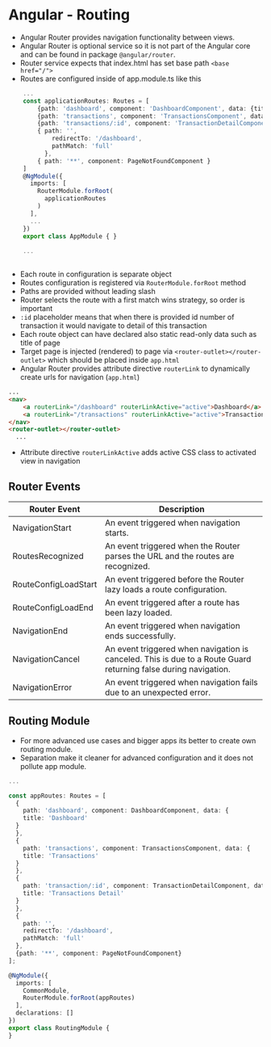 # Angular - Routing
* Angular Router provides navigation functionality between views.
* Angular Router is optional service so it is not part of the Angular core and can be found in package `@angular/router`.
* Router service expects that index.html has set base path ```<base href="/">```
* Routes are configured inside of app.module.ts like this
```typescript
    ...
    const applicationRoutes: Routes = [
        {path: 'dashboard', component: 'DashboardComponent', data: {title: 'Dashboard'}},
        {path: 'transactions', component: 'TransactionsComponent', data : {title: 'Transactions'}},
        {path: 'transactions/:id', component: 'TransactionDetailComponent', data : {title: 'Transaction Detail'}},
        { path: '',
            redirectTo: '/dashboard',
            pathMatch: 'full'
          },
        { path: '**', component: PageNotFoundComponent }
    ]
    @NgModule({
      imports: [
        RouterModule.forRoot(
          applicationRoutes
        )
      ],
      ...
    })
    export class AppModule { }
    
    ...
   
```
* Each route in configuration is separate object
* Routes configuration is registered via `RouterModule.forRoot` method
* Paths are provided without leading slash
* Router selects the route with a first match wins strategy, so order is important
* `:id` placeholder means that when there is provided id number of transaction it would navigate to detail of this 
transaction
* Each route object can have declared also static read-only data such as title of page
* Target page is injected (rendered) to page via `<router-outlet></router-outlet>` which should be placed inside `app.html`
* Angular Router provides attribute directive `routerLink` to dynamically create urls for navigation (`app.html`)
```html
...
<nav>
    <a routerLink="/dashboard" routerLinkActive="active">Dashboard</a>
    <a routerLink="/transactions" routerLinkActive="active">Transactions</a>
</nav>
<router-outlet></router-outlet>
  ...
```
* Attribute directive `routerLinkActive` adds active CSS class to activated view in navigation


## Router Events
Router Event |	Description |
-------------| -------------
NavigationStart	| An event triggered when navigation starts.
RoutesRecognized| An event triggered when the Router parses the URL and the routes are recognized.
RouteConfigLoadStart| An event triggered before the Router lazy loads a route configuration.
RouteConfigLoadEnd | An event triggered after a route has been lazy loaded.
NavigationEnd | An event triggered when navigation ends successfully.
NavigationCancel | An event triggered when navigation is canceled. This is due to a Route Guard returning false during navigation.
NavigationError	|An event triggered when navigation fails due to an unexpected error.

## Routing Module
* For more advanced use cases and bigger apps its better to create own routing module. 
* Separation make it cleaner for advanced configuration and it does not pollute app module. 
```typescript
...

const appRoutes: Routes = [
  {
    path: 'dashboard', component: DashboardComponent, data: {
    title: 'Dashboard'
  }
  },
  {
    path: 'transactions', component: TransactionsComponent, data: {
    title: 'Transactions'
  }
  },
  {
    path: 'transaction/:id', component: TransactionDetailComponent, data: {
    title: 'Transactions Detail'
  }
  },
  {
    path: '',
    redirectTo: '/dashboard',
    pathMatch: 'full'
  },
  {path: '**', component: PageNotFoundComponent}
];

@NgModule({
  imports: [
    CommonModule,
    RouterModule.forRoot(appRoutes)
  ],
  declarations: []
})
export class RoutingModule {
}

```

